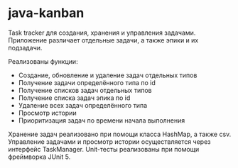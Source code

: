 # java-kanban

Task tracker для создания, хранения и управления задачами.
Приложение различает отдельные задачи, а также эпики и их подзадачи.

Реализованы функции:

* Создание, обновление и удаление задач отдельных типов
* Получение задачи определённого типа по id
* Получение списков задач отдельных типов
* Получение списка задач эпика по id
* Удаление всех задач определённого типа
* Просмотр истории
* Приоритизация задач по времени начала выполнения

Хранение задач реализовано при помощи класса HashMap, а также csv.
Управление задачами и просмотр истории осуществляется через интерфейс TaskManager.
Unit-тесты реализованы при помощи фреймворка JUnit 5.


